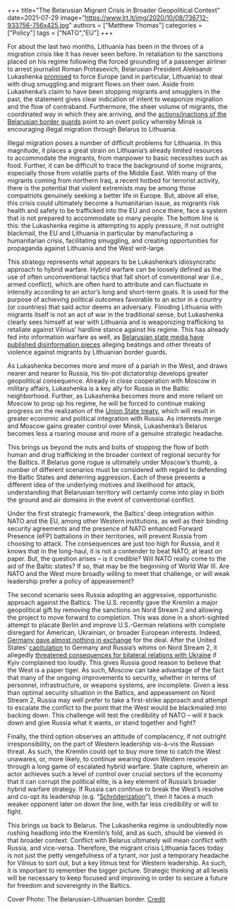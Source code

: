+++
title="The Belarusian Migrant Crisis in Broader Geopolitical Context"
date=2021-07-29
image="https://www.lrt.lt/img/2020/10/08/736712-933756-756x425.jpg"
authors = ["Matthew Thomas"]
categories = ["Policy"]
tags = ["NATO","EU"]
+++

For about the last two months, Lithuania has been in the throes of a migration crisis like it has never seen before. In retaliation to the sanctions placed on his regime following the forced grounding of a passenger airliner to arrest journalist Roman Protasevich, Belarusian President Aleksandr Lukashenka [promised](https://jamestown.org/program/minsk-flooding-lithuania-with-illegal-migrants-from-middle-east/) to force Europe (and in particular, Lithuania) to deal with drug smuggling and migrant flows on their own. Aside from Lukashenka’s claim to have been stopping migrants and smugglers in the past, the statement gives clear indication of intent to weaponize migration and the flow of contraband. Furthermore, the sheer volume of migrants, the coordinated way in which they are arriving, and the [actions/inactions of the Belarusian border guards](https://www.lrt.lt/en/news-in-english/19/1423251/belarus-officers-facilitate-irregular-migration-to-lithuania-minister) point to an overt policy whereby Minsk is encouraging illegal migration through Belarus to Lithuania. 

Illegal migration poses a number of difficult problems for Lithuania. In this magnitude, it places a great strain on Lithuania’s already limited resources to accommodate the migrants, from manpower to basic necessities such as food. Further, it can be difficult to trace the background of some migrants, especially those from volatile parts of the Middle East. With many of the migrants coming from northern Iraq, a recent hotbed for terrorist activity, there is the potential that violent extremists may be among those compatriots genuinely seeking a better life in Europe. But, above all else, this crisis could ultimately become a humanitarian issue, as migrants risk health and safety to be trafficked into the EU and once there, face a system that is not prepared to accommodate so many people. The bottom line is this: the Lukashenka regime is attempting to apply pressure, if not outright blackmail, the EU and Lithuania in particular by manufacturing a humanitarian crisis, facilitating smuggling, and creating opportunities for propaganda against Lithuania and the West writ-large. 

This strategy represents what appears to be Lukashenka’s idiosyncratic approach to hybrid warfare. Hybrid warfare can be loosely defined as the use of often unconventional tactics that fall short of conventional war (i.e., armed conflict), which are often hard to attribute and can fluctuate in intensity according to an actor’s long and short-term goals. It is used for the purpose of achieving political outcomes favorable to an actor in a country (or countries) that said actor deems an adversary. Flooding Lithuania with migrants itself is not an act of war in the traditional sense, but Lukashenka clearly sees himself at war with Lithuania and is weaponizing trafficking to retaliate against Vilnius’ hardline stance against his regime. This has already fed into information warfare as well, as [Belarusian state media have published disinformation pieces](https://www.lrt.lt/en/news-in-english/19/1455294/lithuania-officials-dismiss-as-fake-news-minsk-regime-claims-of-migrant-pushbacks) alleging beatings and other threats of violence against migrants by Lithuanian border guards. 

As Lukashenka becomes more and more of a pariah in the West, and draws nearer and nearer to Russia, his tin-pot dictatorship develops greater geopolitical consequence. Already in close cooperation with Moscow in military affairs, Lukashenka is a key ally for Russia in the Baltic neighborhood. Further, as Lukashenka becomes more and more reliant on Moscow to prop up his regime, he will be forced to continue making progress on the realization of the [Union State treaty](https://ecfr.eu/article/commentary_unsettled_union_the_future_of_the_belarus_russia_relationship/), which will result in greater economic and political integration with Russia. As interests merge and Moscow gains greater control over Minsk, Lukashenka’s Belarus becomes less a roaring mouse and more of a genuine strategic headache. 

This brings us beyond the nuts and bolts of stopping the flow of both human and drug trafficking in the broader context of regional security for the Baltics. If Belarus gone rogue is ultimately under Moscow’s thumb, a number of different scenarios must be considered with regard to defending the Baltic States and deterring aggression. Each of these presents a different idea of the underlying motives and likelihood for attack, understanding that Belarusian territory will certainly come into play in both the ground and air domains in the event of conventional conflict. 

Under the first strategic framework, the Baltics’ deep integration within NATO and the EU, among other Western institutions, as well as their binding security agreements and the presence of NATO enhanced Forward Presence (eFP) battalions in their territories, will prevent Russia from choosing to attack. The consequences are just too high for Russia, and it knows that in the long-haul, it is not a contender to beat NATO, at least on paper. But, the question arises – is it credible? Will NATO really come to the aid of the Baltic states? If so, that may be the beginning of World War III. Are NATO and the West more broadly willing to meet that challenge, or will weak leadership prefer a policy of appeasement?

The second scenario sees Russia adopting an aggressive, opportunistic approach against the Baltics. The U.S. recently gave the Kremlin a major geopolitical gift by removing the sanctions on Nord Stream 2 and allowing the project to move forward to completion. This was done in a short-sighted attempt to placate Berlin and improve U.S.-German relations with complete disregard for American, Ukrainian, or broader European interests. Indeed, [Germany gave almost nothing in exchange](https://foreignpolicy.com/2021/07/26/biden-merkel-putin-nord-stream-2-gas-pipeline-germany-russia-ukraine-geopolitics-central-eastern-europe/) for the deal. After the United States’ [capitulation](https://foreignpolicy.com/2021/07/26/biden-merkel-putin-nord-stream-2-gas-pipeline-germany-russia-ukraine-geopolitics-central-eastern-europe/) to Germany and Russia’s whims on Nord Stream 2, it allegedly [threatened consequences for bilateral relations with Ukraine](https://www.politico.com/news/2021/07/20/us-ukraine-russia-pipeline-500334) if Kyiv complained too loudly. This gives Russia good reason to believe that the West is a paper tiger. As such, Moscow can take advantage of the fact that many of the ongoing improvements to security, whether in terms of personnel, infrastructure, or weapons systems, are incomplete. Given a less than optimal security situation in the Baltics, and appeasement on Nord Stream 2, Russia may well prefer to take a first-strike approach and attempt to escalate the conflict to the point that the West would be blackmailed into backing down. This challenge will test the credibility of NATO – will it back down and give Russia what it wants, or stand together and fight? 

Finally, the third option observes an attitude of complacency, if not outright irresponsibility, on the part of Western leadership vis-à-vis the Russian threat. As such, the Kremlin could opt to buy more time to catch the West unawares, or, more likely, to continue wearing down Western resolve through a long game of escalated hybrid warfare. State capture, wherein an actor achieves such a level of control over crucial sectors of the economy that it can corrupt the political elite, is a key element of Russia’s broader hybrid warfare strategy. If Russia can continue to break the West’s resolve and co-opt its leadership (e.g. “[Schröderization](https://qz.com/1232384/putins-relationship-with-germanys-ex-leader-has-created-a-new-word-for-corruption/)”), then it faces a much weaker opponent later on down the line, with far less credibility or will to fight.

This brings us back to Belarus. The Lukashenka regime is undoubtedly now rushing headlong into the Kremlin’s fold, and as such, should be viewed in that broader context. Conflict with Belarus ultimately will mean conflict with Russia, and vice-versa. Therefore, the migrant crisis Lithuania faces today is not just the petty vengefulness of a tyrant, nor just a temporary headache for Vilnius to sort out, but a key litmus test for Western leadership. As such, it is important to remember the bigger picture. Strategic thinking at all levels will be necessary to keep focused and improving in order to secure a future for freedom and sovereignty in the Baltics. 

Cover Photo: The Belarusian-Lithuanian border. [Credit](https://www.lrt.lt/en/news-in-english/19/1423251/belarus-officers-facilitate-irregular-migration-to-lithuania-minister)
